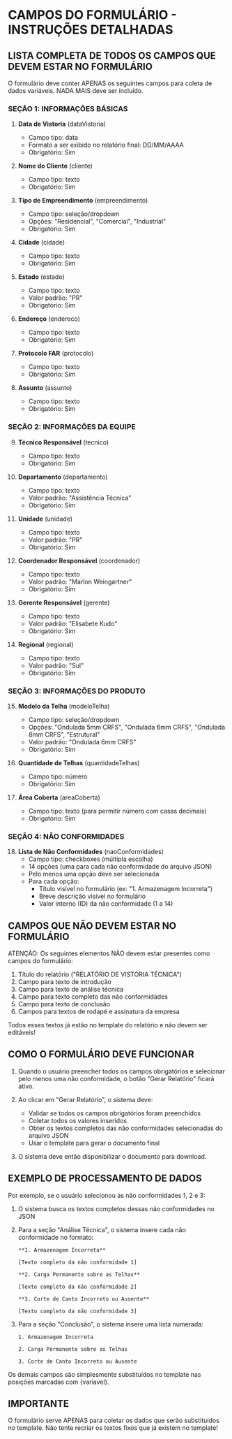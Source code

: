 # CAMPOS DO FORMULÁRIO - INSTRUÇÕES DETALHADAS

## LISTA COMPLETA DE TODOS OS CAMPOS QUE DEVEM ESTAR NO FORMULÁRIO

O formulário deve conter APENAS os seguintes campos para coleta de dados variáveis. NADA MAIS deve ser incluído.

### SEÇÃO 1: INFORMAÇÕES BÁSICAS

1. **Data de Vistoria** (dataVistoria)
   - Campo tipo: data
   - Formato a ser exibido no relatório final: DD/MM/AAAA
   - Obrigatório: Sim

2. **Nome do Cliente** (cliente)
   - Campo tipo: texto
   - Obrigatório: Sim

3. **Tipo de Empreendimento** (empreendimento)
   - Campo tipo: seleção/dropdown
   - Opções: "Residencial", "Comercial", "Industrial"
   - Obrigatório: Sim

4. **Cidade** (cidade)
   - Campo tipo: texto
   - Obrigatório: Sim

5. **Estado** (estado)
   - Campo tipo: texto
   - Valor padrão: "PR"
   - Obrigatório: Sim

6. **Endereço** (endereco)
   - Campo tipo: texto
   - Obrigatório: Sim

7. **Protocolo FAR** (protocolo)
   - Campo tipo: texto
   - Obrigatório: Sim

8. **Assunto** (assunto)
   - Campo tipo: texto
   - Obrigatório: Sim

### SEÇÃO 2: INFORMAÇÕES DA EQUIPE

9. **Técnico Responsável** (tecnico)
   - Campo tipo: texto
   - Obrigatório: Sim

10. **Departamento** (departamento)
    - Campo tipo: texto
    - Valor padrão: "Assistência Técnica"
    - Obrigatório: Sim

11. **Unidade** (unidade)
    - Campo tipo: texto
    - Valor padrão: "PR"
    - Obrigatório: Sim

12. **Coordenador Responsável** (coordenador)
    - Campo tipo: texto
    - Valor padrão: "Marlon Weingartner"
    - Obrigatório: Sim

13. **Gerente Responsável** (gerente)
    - Campo tipo: texto
    - Valor padrão: "Elisabete Kudo"
    - Obrigatório: Sim

14. **Regional** (regional)
    - Campo tipo: texto
    - Valor padrão: "Sul"
    - Obrigatório: Sim

### SEÇÃO 3: INFORMAÇÕES DO PRODUTO

15. **Modelo da Telha** (modeloTelha)
    - Campo tipo: seleção/dropdown
    - Opções: "Ondulada 5mm CRFS", "Ondulada 6mm CRFS", "Ondulada 8mm CRFS", "Estrutural"
    - Valor padrão: "Ondulada 6mm CRFS"
    - Obrigatório: Sim

16. **Quantidade de Telhas** (quantidadeTelhas)
    - Campo tipo: número
    - Obrigatório: Sim

17. **Área Coberta** (areaCoberta)
    - Campo tipo: texto (para permitir número com casas decimais)
    - Obrigatório: Sim

### SEÇÃO 4: NÃO CONFORMIDADES

18. **Lista de Não Conformidades** (naoConformidades)
    - Campo tipo: checkboxes (múltipla escolha)
    - 14 opções (uma para cada não conformidade do arquivo JSON)
    - Pelo menos uma opção deve ser selecionada
    - Para cada opção:
      - Título visível no formulário (ex: "1. Armazenagem Incorreta")
      - Breve descrição visível no formulário
      - Valor interno (ID) da não conformidade (1 a 14)

## CAMPOS QUE NÃO DEVEM ESTAR NO FORMULÁRIO

ATENÇÃO: Os seguintes elementos NÃO devem estar presentes como campos do formulário:

1. Título do relatório ("RELATÓRIO DE VISTORIA TÉCNICA")
2. Campo para texto de introdução
3. Campo para texto de análise técnica
4. Campo para texto completo das não conformidades
5. Campo para texto de conclusão
6. Campos para textos de rodapé e assinatura da empresa

Todos esses textos já estão no template do relatório e não devem ser editáveis!

## COMO O FORMULÁRIO DEVE FUNCIONAR

1. Quando o usuário preencher todos os campos obrigatórios e selecionar pelo menos uma não conformidade, o botão "Gerar Relatório" ficará ativo.

2. Ao clicar em "Gerar Relatório", o sistema deve:
   - Validar se todos os campos obrigatórios foram preenchidos
   - Coletar todos os valores inseridos
   - Obter os textos completos das não conformidades selecionadas do arquivo JSON
   - Usar o template para gerar o documento final

3. O sistema deve então disponibilizar o documento para download.

## EXEMPLO DE PROCESSAMENTO DE DADOS

Por exemplo, se o usuário selecionou as não conformidades 1, 2 e 3:

1. O sistema busca os textos completos dessas não conformidades no JSON
2. Para a seção "Análise Técnica", o sistema insere cada não conformidade no formato:
   ```
   **1. Armazenagem Incorreta**
   
   [Texto completo da não conformidade 1]
   
   **2. Carga Permanente sobre as Telhas**
   
   [Texto completo da não conformidade 2]
   
   **3. Corte de Canto Incorreto ou Ausente**
   
   [Texto completo da não conformidade 3]
   ```

3. Para a seção "Conclusão", o sistema insere uma lista numerada:
   ```
   1. Armazenagem Incorreta
   
   2. Carga Permanente sobre as Telhas
   
   3. Corte de Canto Incorreto ou Ausente
   ```

Os demais campos são simplesmente substituídos no template nas posições marcadas com {variavel}.

## IMPORTANTE

O formulário serve APENAS para coletar os dados que serão substituídos no template. Não tente recriar os textos fixos que já existem no template!

